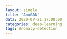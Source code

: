```yaml
---
layout: single
title: "AnoGAN"
data: 2020-07-21 17:00:00
categories: deep-learning
tags: Anomaly-detection
---
```

